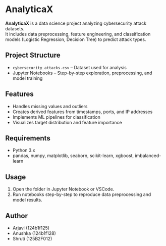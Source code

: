 # AnalyticaX

**AnalyticaX** is a data science project analyzing cybersecurity attack datasets.  
It includes data preprocessing, feature engineering, and classification models (Logistic Regression, Decision Tree) to predict attack types.

## Project Structure
- `cybersecurity_attacks.csv` – Dataset used for analysis  
- Jupyter Notebooks – Step-by-step exploration, preprocessing, and model training  

## Features
- Handles missing values and outliers  
- Creates derived features from timestamps, ports, and IP addresses  
- Implements ML pipelines for classification  
- Visualizes target distribution and feature importance  

## Requirements
- Python 3.x  
- pandas, numpy, matplotlib, seaborn, scikit-learn, xgboost, imbalanced-learn  

## Usage
1. Open the folder in Jupyter Notebook or VSCode.  
2. Run notebooks step-by-step to reproduce data preprocessing and model results.  

## Author
- Arjavi (124b1f125)
- Anushka (124b1f128)
- Shruti (125B2F012)
